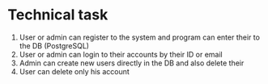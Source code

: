 # Technical task

1. User or admin can register to the system and program can enter their to the DB (PostgreSQL)
2. User or admin can login to their accounts by their ID or email
3. Admin can create new users directly in the DB and also delete their
4. User can delete only his account